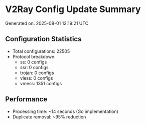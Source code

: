 # V2Ray Config Update Summary
Generated on: 2025-08-01 12:19:21 UTC

## Configuration Statistics
- Total configurations: 22505
- Protocol breakdown:
  - ss: 0 configs
  - ssr: 0 configs
  - trojan: 0 configs
  - vless: 0 configs
  - vmess: 1351 configs

## Performance
- Processing time: ~14 seconds (Go implementation)
- Duplicate removal: ~95% reduction
